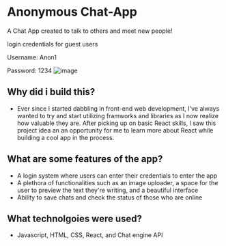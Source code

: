 # Anonymous Chat-App
A Chat App created to talk to others and meet new people!

login credentials for guest users 

Username: Anon1

Password: 1234
![image](https://user-images.githubusercontent.com/70664921/149266410-632d5582-da78-4a07-8322-05f4ae21440f.png)


## Why did i build this?
- Ever since I started dabbling in front-end web development, I've always wanted to try and start utilizing 
framworks and libraries as I now realize how valuable they are. After picking up on basic React skills, I saw
this project idea an an opportunity for me to learn more about React while building a cool app in the process.

## What are some features of the app?
- A login system where users can enter their credentials to enter the app 
- A plethora of functionalities such as an image uploader, a space for the user to preview the text they're writing, and a beautiful interface
- Ability to save chats and check the status of those who are online

## What technolgoies were used?
- Javascript, HTML, CSS, React, and Chat engine API
